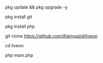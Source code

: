 pkg update && pkg upgrade -y


pkg install git


pkg install php


git clone https://github.com/Alamyazid/liveon


cd liveon


php main.php

